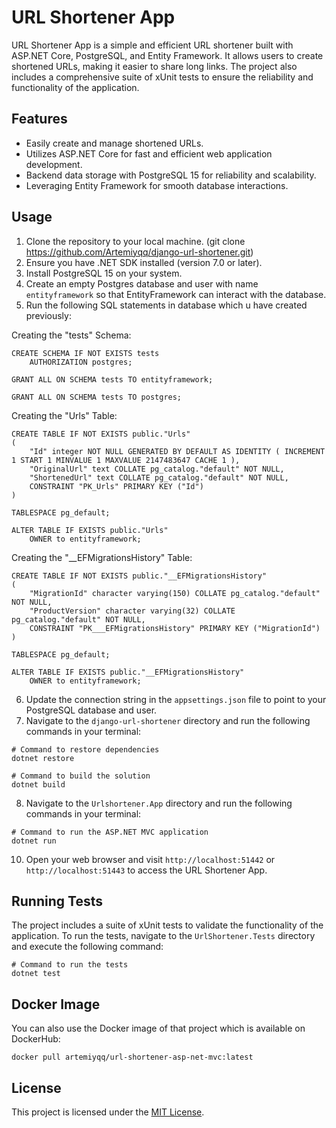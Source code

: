 # URL Shortener App

URL Shortener App is a simple and efficient URL shortener built with ASP.NET Core, PostgreSQL, and Entity Framework. It allows users to create shortened URLs, making it easier to share long links. The project also includes a comprehensive suite of xUnit tests to ensure the reliability and functionality of the application.

## Features

- Easily create and manage shortened URLs.
- Utilizes ASP.NET Core for fast and efficient web application development.
- Backend data storage with PostgreSQL 15 for reliability and scalability.
- Leveraging Entity Framework for smooth database interactions.

## Usage

1. Clone the repository to your local machine. (git clone https://github.com/Artemiyqq/django-url-shortener.git)
2. Ensure you have .NET SDK installed (version 7.0 or later).
3. Install PostgreSQL 15 on your system.
4. Create an empty Postgres database and user with name `entityframework` so that EntityFramework can interact with the database.
5. Run the following SQL statements in database which u have created previously:

  Creating the "tests" Schema:
  ```
  CREATE SCHEMA IF NOT EXISTS tests
      AUTHORIZATION postgres;
  
  GRANT ALL ON SCHEMA tests TO entityframework;
  
  GRANT ALL ON SCHEMA tests TO postgres;
  ```
  Creating the "Urls" Table:
  ```
  CREATE TABLE IF NOT EXISTS public."Urls"
  (
      "Id" integer NOT NULL GENERATED BY DEFAULT AS IDENTITY ( INCREMENT 1 START 1 MINVALUE 1 MAXVALUE 2147483647 CACHE 1 ),
      "OriginalUrl" text COLLATE pg_catalog."default" NOT NULL,
      "ShortenedUrl" text COLLATE pg_catalog."default" NOT NULL,
      CONSTRAINT "PK_Urls" PRIMARY KEY ("Id")
  )
  
  TABLESPACE pg_default;
  
  ALTER TABLE IF EXISTS public."Urls"
      OWNER to entityframework;
  ```
  Creating the "__EFMigrationsHistory" Table:
  ```
  CREATE TABLE IF NOT EXISTS public."__EFMigrationsHistory"
  (
      "MigrationId" character varying(150) COLLATE pg_catalog."default" NOT NULL,
      "ProductVersion" character varying(32) COLLATE pg_catalog."default" NOT NULL,
      CONSTRAINT "PK___EFMigrationsHistory" PRIMARY KEY ("MigrationId")
  )
  
  TABLESPACE pg_default;
  
  ALTER TABLE IF EXISTS public."__EFMigrationsHistory"
      OWNER to entityframework;
  ```
6. Update the connection string in the `appsettings.json` file to point to your PostgreSQL database and user.
7. Navigate to the `django-url-shortener` directory  and run the following commands in your terminal:

  ```
  # Command to restore dependencies
  dotnet restore
  ```
  ```
  # Command to build the solution
  dotnet build
  ```

8. Navigate to the `Urlshortener.App` directory and run the following commands in your terminal:
  ```
  # Command to run the ASP.NET MVC application
  dotnet run
  ```
10. Open your web browser and visit `http://localhost:51442` or `http://localhost:51443` to access the URL Shortener App.

## Running Tests

The project includes a suite of xUnit tests to validate the functionality of the application. To run the tests, navigate to the `UrlShortener.Tests` directory and execute the following command:
  ```
  # Command to run the tests
  dotnet test
  ```

## Docker Image

You can also use the Docker image of that project which is available on DockerHub:
```
docker pull artemiyqq/url-shortener-asp-net-mvc:latest
```

## License

This project is licensed under the [MIT License](https://github.com/Artemiyqq/django-url-shortener/blob/main/LICENSE).
